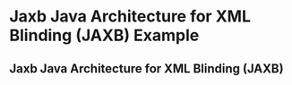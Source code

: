 # Jaxb Java Architecture for XML Blinding (JAXB) Example

## Jaxb Java Architecture for XML Blinding (JAXB)